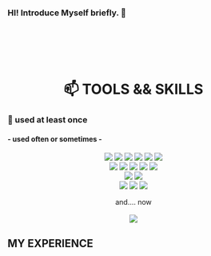 ### HI!  Introduce Myself briefly. 👋

<!--
**SeriousMen/SeriousMen** is a ✨ _special_ ✨ repository because its `README.md` (this file) appears on your GitHub profile.

Here are some ideas to get you started:

- 🔭 I’m currently working on ...
- 🌱 I’m currently learning ...
- 👯 I’m looking to collaborate on ...
- 🤔 I’m looking for help with ...
- 💬 Ask me about ...
- 📫 How to reach me: ...
- 😄 Pronouns: ...
- ⚡ Fun fact: ...
- 📚
-->

 <br>
 <br>
 <br>
 <br>





<div align=center><h1>📫 TOOLS && SKILLS </h1></div>

<h3 aling=center> 🌱 used at least once </h3>
<h4 aling=center > - used often or sometimes - </h4>
<div align=center> 

  
   <img src="https://img.shields.io/badge/java-007396?style=for-the-badge&logo=java&logoColor=white"> 
   <img src="https://img.shields.io/badge/html5-E34F26?style=for-the-badge&logo=html5&logoColor=white"> 
   <img src="https://img.shields.io/badge/css3-1572B6?style=for-the-badge&logo=css3&logoColor=white"> 
   <img src="https://img.shields.io/badge/javascript-F7DF1E?style=for-the-badge&logo=javascript&logoColor=black"> 
   <img src="https://img.shields.io/badge/TypeScript-3178C6?style=for-the-badge&logo=typescript&logoColor=white"> 
   <img src="https://img.shields.io/badge/jquery-0769AD?style=for-the-badge&logo=jquery&logoColor=white">
    <br>
  
   <img src="https://img.shields.io/badge/oracle-F80000?style=for-the-badge&logo=oracle&logoColor=white"> 
   <img src="https://img.shields.io/badge/mssql-4479A1?style=for-the-badge&logo=mssql&logoColor=white"> 
   <img src="https://img.shields.io/badge/mysql-4479A1?style=for-the-badge&logo=mysql&logoColor=white"> 

  
  <img src="https://img.shields.io/badge/-ReactJs-61DAFB?logo=react&logoColor=white&style=for-the-badge"> 
  <img src="https://img.shields.io/badge/node.js-339933?style=for-the-badge&logo=Node.js&logoColor=white">
  <br>
  
  <img src="https://img.shields.io/badge/spring-6DB33F?style=for-the-badge&logo=spring&logoColor=white"> 


  <img src="https://img.shields.io/badge/apache tomcat-F8DC75?style=for-the-badge&logo=apachetomcat&logoColor=white">
  <br>
  
  <img src="https://img.shields.io/badge/github-181717?style=for-the-badge&logo=github&logoColor=white">
  <img src="https://img.shields.io/badge/git-F05032?style=for-the-badge&logo=git&logoColor=white">
  <img src="https://img.shields.io/badge/fontawesome-339AF0?style=for-the-badge&logo=fontawesome&logoColor=white">
  <br>

  and.... now 
 <br>
 <br>
 <img src="https://img.shields.io/badge/-React%20Query-FF4154?style=plastic&logo=react%20query&logoColor=white">
</div>



## MY EXPERIENCE 
